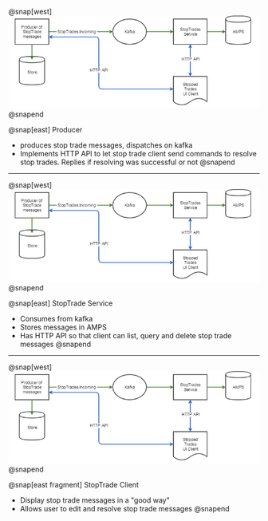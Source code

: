 
@snap[west]
![](img/stopped-trades-high-level.png)
@snapend

@snap[east]
Producer
 - produces stop trade messages, dispatches on kafka
 - Implements HTTP API to let stop trade client send commands to resolve stop trades. Replies if resolving was successful or not
@snapend

---

@snap[west]
![](img/stopped-trades-high-level.png)
@snapend

@snap[east]
StopTrade Service

- Consumes from kafka
- Stores messages in AMPS
- Has HTTP API so that client can list, query and delete stop trade messages
@snapend

---

@snap[west]
![](img/stopped-trades-high-level.png)
@snapend

@snap[east fragment]
StopTrade Client

- Display stop trade messages in a "good way"
- Allows user to edit and resolve stop trade messages
@snapend

